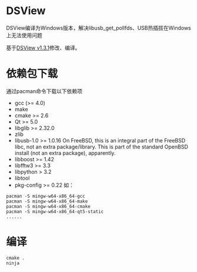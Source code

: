 # DSView
DSView编译为Windows版本，解决libusb_get_pollfds、USB热插拔在Windows上无法使用问题

基于[DSView v1.3.1](https://github.com/DreamSourceLab/DSView/tree/v1.3.1)修改、编译。 

# 依赖包下载  
通过pacman命令下载以下依赖项
 - gcc (>= 4.0)
 - make
 - cmake >= 2.6
 - Qt >= 5.0
 - libglib >= 2.32.0
 - zlib
 - libusb-1.0 >= 1.0.16
	On FreeBSD, this is an integral part of the FreeBSD libc, not an extra package/library.
	This is part of the standard OpenBSD install (not an extra package), apparently.
 - libboost >= 1.42
 - libfftw3 >= 3.3
 - libpython > 3.2
 - libtool
 - pkg-config >= 0.22
如：
```
pacman -S mingw-w64-x86_64-gcc
pacman -S mingw-w64-x86_64-make
pacman -S mingw-w64-x86_64-cmake
pacman -S mingw-w64-x86_64-qt5-static
......
```
   
# 编译
```
cmake .  
ninja  
```
